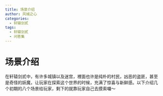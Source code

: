 ```yaml
---
title: 场景介绍
author: 风城之心
categories:
  - 轩辕剑贰
tags:
  - 轩辕剑贰
  - 问答集
---
```


# 场景介绍

在轩辕剑贰中，有许多城镇以及迷宫，裡面也许是纯朴的村民，凶恶的盗匪，甚至是奇怪的妖魔，让玩家在探索这个世界的时候，充满了惊喜与新鲜感。以下介绍几个初期的八个场景给玩家，剩下的就靠玩家自己去摸索囉～<br>



<script setup>
import { ref } from 'vue';

const data = ref([{
      name: '安定村',
      desc:'由于附近的山贼盘据甚久，民生凋敝，就连村裡唯一的客栈，也因为没有外地人来往，早已改行卖茶叶维生。如果要休息，客栈老闆会劝您至村长家，如今村长是该村裡唯一有能力收留众人过夜的人了。',
      avatar: '../../../public/img/games/swd2/map/2world09.jpg',
    },{
      name: '野熊寨',
      desc:'数年以前，一位名为“火眼狻猊”的土匪头子，带了许多喽囉，在此地盖了座山寨。这座山寨的位置，刚好挡住了妖魔侵入安定村内。因此这位自命不凡的寨主 ，仗著保护安定村民的理由，在村内横行霸道、鱼肉乡民。。',
      avatar: '../../../public/img/games/swd2/map/2world10.jpg',
    },{
      name: '临河镇',
      desc:'此镇由于滨临宛河，故名之。但最近出现一隻妖魔，在宛河上兴风作浪、弄翻来往船隻、伤害人类，因此无人敢再行船于宛河之上，两岸交通也失去联繫。河中的妖魔法术高强，就连镇裡的轩辕帮门徒都对牠无可奈何，三番两次设下天罗地网，却仍被所牠破。有人追踪出牠的下落，得知牠潜伏在附近的陵羊大泽裡。于是镇长提出悬赏，希望有好汉能除掉这妖魔。',
      avatar: '../../../public/img/games/swd2/map/2world11.jpg',
    },{
      name: '陵羊大泽、水神庙',
      desc:'临河镇中有个传说，在陵羊大泽中央，有个一千年的古屋，其中住了一位蛇头人身的上古仙人，却无人敢去一探究竟。',
      avatar: '../../../public/img/games/swd2/map/2world12.jpg',
    },{
      name: '沁水镇',
      desc:'沁水镇以制铁闻名，一个镇上就有三家铁舖，原本依靠附近铁矿场丰富的矿卖而繁荣了起来。但由于矿场不小心挖掘盗益处上古遗迹，引出了保护遗迹的上古地兽──‘匏鹗’。<br>匏鹗出现后，伤害了许多矿工，使得他们不敢继续工作，採矿工作也因而停顿了下来，打铁舖得不到原料，只好暂时歇业。',
      avatar: '../../../public/img/games/swd2/map/2world13.gif',
    },{
      name: '大禹地下水道',
      desc:'相传为大禹治水后所遗留下来的遗迹。无人知道其进入方法。在其他地方也可见到和此处类似的遗迹。',
      avatar: '../../../public/img/games/swd2/map/2world14.jpg',
    },{
      name: '道观',
      desc:'有一位道行很高的道士在此修行。这位道士长时间观察建木，对建木有很高深的见解，也常和过往的旅人相互讨论或讲解他的看法。',
      avatar: '../../../public/img/games/swd2/map/2world15.jpg',
    },{
      name: '建木',
      desc:'一株巨大的神木。远远看去比山还高，四周充满了神奇的力量，没有生物能够靠近它一步。传说此处是通往仙境的唯一通路。',
      avatar: '../../../public/img/games/swd2/map/2world16.gif',
    },]);
</script>


<a-list class="list-demo-action-layout" :bordered="false" :data="data">
    <template #item="{ item }">
      <a-list-item class="list-demo-item" action-layout="vertical">
        <template #extra>
          <div class="image-area">
            <!-- <img alt="arco-design" /> -->
            <a-image :src="item.avatar" />
          </div>
        </template>
        <a-list-item-meta
          :title="item.name"
          :description="item.desc"
          :bordered="false"
        >
        <template #description>
        <p style="font-size:16px;color:#fc5531;font-weight:bold;">{{item.shi}}</p>
        <span v-html="item.desc"></span>
        </template>
        </a-list-item-meta>
      </a-list-item>
    </template>
  </a-list>

  <style scoped>
.list-demo-action-layout .image-area {
  width: 280px;
  border-radius: 2px;
  overflow: hidden;
  margin-left:10px;
  object-fit:cover;
}

.list-demo-action-layout .list-demo-item {
  padding: 20px 0;
  border-bottom: 1px solid var(--color-fill-3);
}

.list-demo-action-layout .image-area img {
  width: 100%;
  object-fit:fill;
}

.list-demo-action-layout .arco-list-item-action .arco-icon {
  margin: 0 4px;
}
</style>
